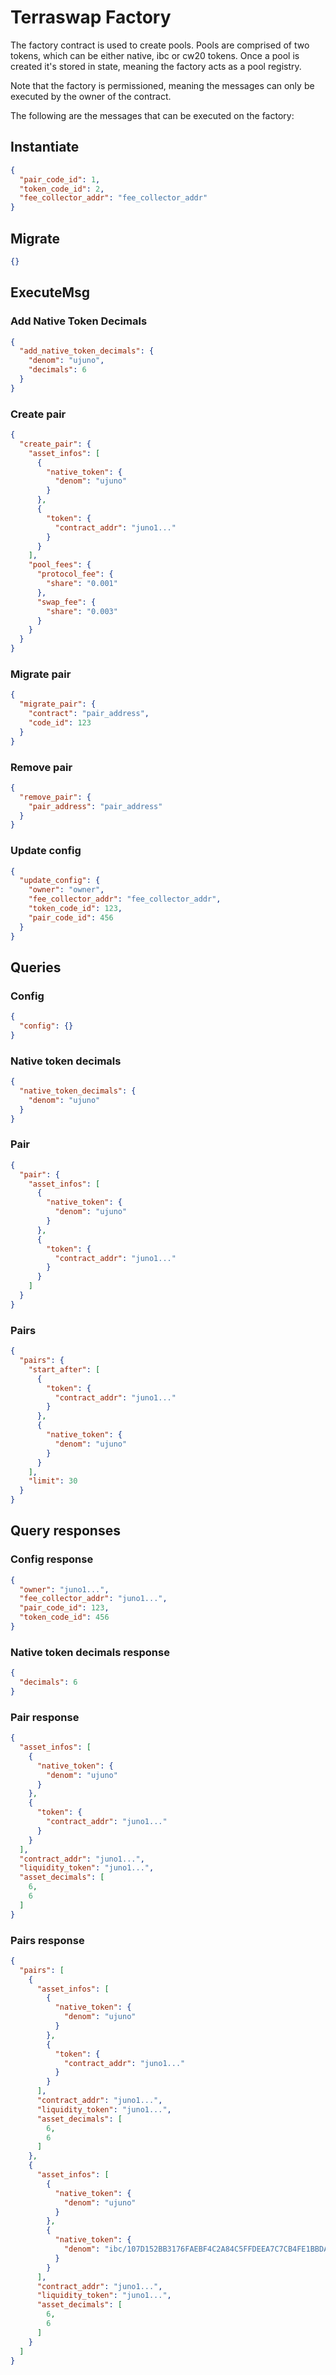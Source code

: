 # Terraswap Factory

The factory contract is used to create pools. Pools are comprised of two tokens, which can be either native, ibc or cw20
tokens. Once a pool is created it's stored in state, meaning the factory acts as a pool registry.

Note that the factory is permissioned, meaning the messages can only be executed by the owner of the contract.

The following are the messages that can be executed on the factory:

## Instantiate

```json
{
  "pair_code_id": 1,
  "token_code_id": 2,
  "fee_collector_addr": "fee_collector_addr"
}
```

## Migrate

```json
{}
```

## ExecuteMsg

### Add Native Token Decimals

```json
{
  "add_native_token_decimals": {
    "denom": "ujuno",
    "decimals": 6
  }
}
```

### Create pair

```json
{
  "create_pair": {
    "asset_infos": [
      {
        "native_token": {
          "denom": "ujuno"
        }
      },
      {
        "token": {
          "contract_addr": "juno1..."
        }
      }
    ],
    "pool_fees": {
      "protocol_fee": {
        "share": "0.001"
      },
      "swap_fee": {
        "share": "0.003"
      }
    }
  }
}
```

### Migrate pair

```json
{
  "migrate_pair": {
    "contract": "pair_address",
    "code_id": 123
  }
}
```

### Remove pair

```json
{
  "remove_pair": {
    "pair_address": "pair_address"
  }
}
```

### Update config

```json
{
  "update_config": {
    "owner": "owner",
    "fee_collector_addr": "fee_collector_addr",
    "token_code_id": 123,
    "pair_code_id": 456
  }
}
```

## Queries

### Config

```json
{
  "config": {}
}
```

### Native token decimals

```json
{
  "native_token_decimals": {
    "denom": "ujuno"
  }
}
```

### Pair

```json
{
  "pair": {
    "asset_infos": [
      {
        "native_token": {
          "denom": "ujuno"
        }
      },
      {
        "token": {
          "contract_addr": "juno1..."
        }
      }
    ]
  }
}
```

### Pairs

```json
{
  "pairs": {
    "start_after": [
      {
        "token": {
          "contract_addr": "juno1..."
        }
      },
      {
        "native_token": {
          "denom": "ujuno"
        }
      }
    ],
    "limit": 30
  }
}
```

## Query responses

### Config response

```json
{
  "owner": "juno1...",
  "fee_collector_addr": "juno1...",
  "pair_code_id": 123,
  "token_code_id": 456
}
```

### Native token decimals response

```json
{
  "decimals": 6
}
```

### Pair response

```json
{
  "asset_infos": [
    {
      "native_token": {
        "denom": "ujuno"
      }
    },
    {
      "token": {
        "contract_addr": "juno1..."
      }
    }
  ],
  "contract_addr": "juno1...",
  "liquidity_token": "juno1...",
  "asset_decimals": [
    6,
    6
  ]
}
```

### Pairs response

```json
{
  "pairs": [
    {
      "asset_infos": [
        {
          "native_token": {
            "denom": "ujuno"
          }
        },
        {
          "token": {
            "contract_addr": "juno1..."
          }
        }
      ],
      "contract_addr": "juno1...",
      "liquidity_token": "juno1...",
      "asset_decimals": [
        6,
        6
      ]
    },
    {
      "asset_infos": [
        {
          "native_token": {
            "denom": "ujuno"
          }
        },
        {
          "native_token": {
            "denom": "ibc/107D152BB3176FAEBF4C2A84C5FFDEEA7C7CB4FE1BBDAB710F1FD25BCD055CBF"
          }
        }
      ],
      "contract_addr": "juno1...",
      "liquidity_token": "juno1...",
      "asset_decimals": [
        6,
        6
      ]
    }
  ]
}
```